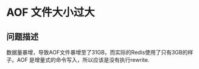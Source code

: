 # AOF 文件大小过大

## 问题描述

数据量暴增，导致AOF文件暴增至了31GB，而实际的Redis使用了只有3GB的样子。AOF 是增量式的命令写入，所以应该是没有执行rewrite.   

